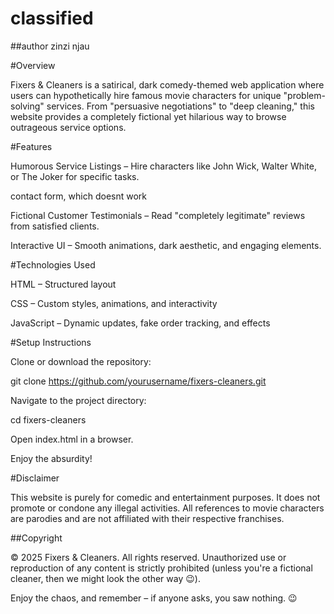 # classified
##author
zinzi njau

#Overview

Fixers & Cleaners is a satirical, dark comedy-themed web application where users can hypothetically hire famous movie characters for unique "problem-solving" services. From "persuasive negotiations" to "deep cleaning," this website provides a completely fictional yet hilarious way to browse outrageous service options.

#Features

Humorous Service Listings – Hire characters like John Wick, Walter White, or The Joker for specific tasks.

contact form, which doesnt work

Fictional Customer Testimonials – Read "completely legitimate" reviews from satisfied clients.

Interactive UI – Smooth animations, dark aesthetic, and engaging elements.

#Technologies Used

HTML – Structured layout

CSS – Custom styles, animations, and interactivity

JavaScript – Dynamic updates, fake order tracking, and effects

#Setup Instructions

Clone or download the repository:

git clone https://github.com/yourusername/fixers-cleaners.git

Navigate to the project directory:

cd fixers-cleaners

Open index.html in a browser.

Enjoy the absurdity!

#Disclaimer

This website is purely for comedic and entertainment purposes. It does not promote or condone any illegal activities. All references to movie characters are parodies and are not affiliated with their respective franchises.

##Copyright

© 2025 Fixers & Cleaners. All rights reserved. Unauthorized use or reproduction of any content is strictly prohibited (unless you're a fictional cleaner, then we might look the other way 😉).

Enjoy the chaos, and remember – if anyone asks, you saw nothing. 😉

